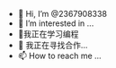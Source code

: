 - 👋 Hi, I’m @2367908338
- 👀 I’m interested in ...
- 🌱我正在学习编程
- 💞️ 我正在寻找合作...
- 📫 How to reach me ...

<!---
2367908338/2367908338 is a ✨ special ✨ repository because its `README.md` (this file) appears on your GitHub profile.
You can click the Preview link to take a look at your changes.
--->
